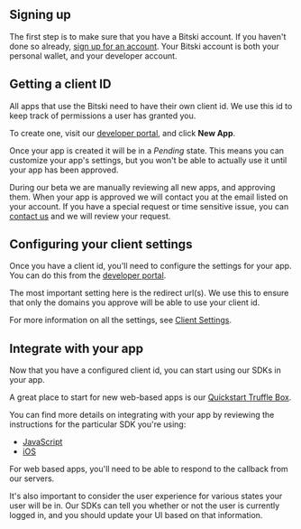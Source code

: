 ## Signing up

The first step is to make sure that you have a Bitski account. If you haven't done so already, <a href="https://bitski.com/sign-up" target="_blank">sign up for an account</a>. Your Bitski account is both your personal wallet, and your developer account.

## Getting a client ID

All apps that use the Bitski need to have their own client id. We use this id to keep track of permissions a user has granted you.

To create one, visit our <a href="https://developer.bitski.com" target="_blank">developer portal</a>, and click **New App**.

Once your app is created it will be in a _Pending_ state. This means you can customize your app's settings, but you won't be able to actually use it until your app has been approved.

During our beta we are manually reviewing all new apps, and approving them. When your app is approved we will contact you at the email listed on your account. If you have a special request or time sensitive issue, you can [contact us](mailto:support@bitski.com) and we will review your request.

## Configuring your client settings

Once you have a client id, you'll need to configure the settings for your app. You can do this from the <a href="https://developer.bitski.com" target="_blank">developer portal</a>.

The most important setting here is the redirect url(s). We use this to ensure that only the domains you approve will be able to use your client id.

For more information on all the settings, see [Client Settings](client-settings.md).

## Integrate with your app

Now that you have a configured client id, you can start using our SDKs in your app.

A great place to start for new web-based apps is our <a href="https://github.com/BitskiCo/quickstart" target="_blank">Quickstart Truffle Box</a>.

You can find more details on integrating with your app by reviewing the instructions for the particular SDK you're using:

- <a href="https://github.com/BitskiCo/bitski-js" target="_blank">JavaScript</a>
- <a href="https://github.com/BitskiCo/bitski-ios" target="_blank">iOS</a>

For web based apps, you'll need to be able to respond to the callback from our servers.

It's also important to consider the user experience for various states your user will be in. Our SDKs can tell you whether or not the user is currently logged in, and you should update your UI based on that information.
